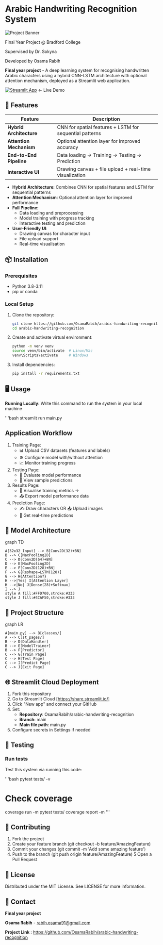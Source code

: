 # Arabic Handwriting Recognition System

![Project Banner](https://via.placeholder.com/1200x400/2D3748/FFFFFF?text=Arabic+Handwriting+Recognition+with+CNN-LSTM+and+Attention+Mechanism)

Final Year Project @ Bradford College

Supervised by Dr. Sokyna

Developed by Osama Rabih

**Final year project** - A deep learning system for recognising handwritten Arabic characters using a hybrid CNN-LSTM architecture with optional attention mechanism, deployed as a Streamlit web application.

[![Streamlit App](https://static.streamlit.io/badges/streamlit_badge_black_white.svg)](https://arabic-handwriting-recognition.streamlit.app/) ← Live Demo


## 🚀 Features
| Feature | Description |
|---------|-------------|
| **Hybrid Architecture** | CNN for spatial features + LSTM for sequential patterns |
| **Attention Mechanism** | Optional attention layer for improved accuracy |
| **End-to-End Pipeline** | Data loading → Training → Testing → Prediction |
| **Interactive UI** | Drawing canvas + file upload + real-time visualization | 

  - **Hybrid Architecture**: Combines CNN for spatial features and LSTM for sequential patterns
  - **Attention Mechanism**: Optional attention layer for improved performance
  - **Full Pipeline**: 
    - Data loading and preprocessing
    - Model training with progress tracking
    - Interactive testing and prediction
  - **User-Friendly UI**: 
    - Drawing canvas for character input
    - File upload support
    - Real-time visualisation 

## 📦 Installation
### Prerequisites
  - Python 3.8-3.11
  - pip or conda

### Local Setup
1. Clone the repository:
   ```bash
   git clone https://github.com/OsamaRabih/arabic-handwriting-recognition.git
   cd arabic-handwriting-recognition
2. Create and activate virtual environment:
   ```bash
   python -m venv venv
   source venv/bin/activate  # Linux/Mac
   venv\Scripts\activate     # Windows
3. Install dependencies:
   ```bash
   pip install -r requirements.txt

## 🖥️ Usage
**Running Locally**: 
Write this command to run the system in your local machine

'''bash
streamlit run main.py

## Application Workflow

1. Training Page:
    - 📊 Upload CSV datasets (features and labels)
    - ⚙️ Configure model with/without attention
    - 📈 Monitor training progress
2. Testing Page:
    - 🧪 Evaluate model performance
    - 👀 View sample predictions
3. Results Page:
    - 👀 Visualise training metrics →
    - 📤 Export model performance data
4. Prediction Page: 
    - ✍️ Draw characters OR 📤 Upload images
    - 🔮 Get real-time predictions

## 🧠 Model Architecture

graph TD

    A[32x32 Input] --> B[Conv2D(32)+BN]
    B --> C[MaxPooling2D]
    C --> D[Conv2D(64)+BN]
    D --> E[MaxPooling2D]
    E --> F[Conv2D(128)+BN]
    F --> G[Reshape→LSTM(128)]
    G --> H{Attention?}
    H -->|Yes| I[Attention Layer]
    H -->|No| J[Dense(28)+Softmax]
    I --> J
    style A fill:#FFD700,stroke:#333
    style J fill:#4CAF50,stroke:#333


## 📂 Project Structure

graph LR

    A[main.py] --> B[classes/]
    A --> C[st_pages/]
    B --> D[DataHandler]
    B --> E[ModelTrainer]
    B --> F[Predictor]
    C --> G[Train Page]
    C --> H[Test Page]
    C --> I[Predict Page]
    C --> J[Exit Page]

## 🌐 Streamlit Cloud Deployment
1. Fork this repository
2. Go to Streamlit Cloud [https://share.streamlit.io/]
3. Click "New app" and connect your GitHub
4. Set:
    - **Repository**: OsamaRabih/arabic-handwriting-recognition
    - **Branch**: main
    - **Main file path**: main.py
5. Configure secrets in Settings if needed

## 🧪 Testing
### Run tests

Test this system via running this code:

'''bash
pytest tests/ -v
# Check coverage
coverage run -m pytest tests/
coverage report -m
'''

## 🤝 Contributing
1. Fork the project
2. Create your feature branch (git checkout -b feature/AmazingFeature)
3. Commit your changes (git commit -m 'Add some amazing feature')
4. Push to the branch (git push origin feature/AmazingFeature)
5 Open a Pull Request

## 📜 License
Distributed under the MIT License. See LICENSE for more information.

## 📧 Contact
**Final year project**

**Osama Rabih** - rabih.osama91@gmail.com

**Project Link** : https://github.com/OsamaRabih/arabic-handwriting-recognition





   
